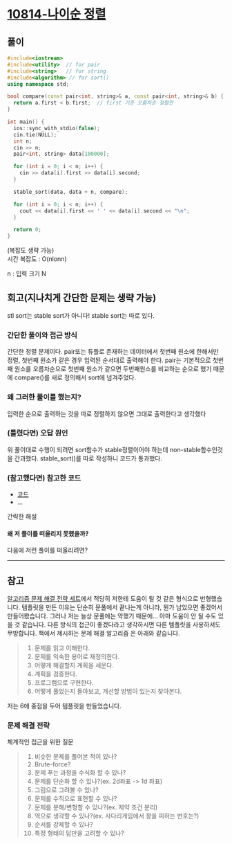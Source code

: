 # [10814-나이순 정렬](https://www.acmicpc.net/status?user_id=gad05216&problem_id=10814&from_mine=1)

## 풀이

```cpp
#include<iostream>
#include<utility>  // for pair
#include<string>   // for string
#include<algorithm> // for sort()
using namespace std;

bool compare(const pair<int, string>& a, const pair<int, string>& b) {
  return a.first < b.first;  // first 기준 오름차순 정렬만
}

int main() {
  ios::sync_with_stdio(false);
  cin.tie(NULL);
  int n; 
  cin >> n;
  pair<int, string> data[100000];

  for (int i = 0; i < n; i++) {
    cin >> data[i].first >> data[i].second;
  }

  stable_sort(data, data + n, compare);

  for (int i = 0; i < n; i++) {
    cout << data[i].first << ' ' << data[i].second << "\n";
  }

  return 0;
}

```


(복잡도 생략 가능)  
시간 복잡도 : O(nlonn)  

n : 입력 크기 N

## 회고(지나치게 간단한 문제는 생략 가능)
stl sort는 stable sort가 아니다! stable sort는 따로 있다.
### 간단한 풀이와 접근 방식
간단한 정렬 문제이다. pair또는 튜플로 존재하는 데이터에서 첫번째 원소에 한해서만 정렬, 첫번째 원소가 같은 경우 입력된 순서대로 출력해야 한다. 
pair는 기본적으로 첫번째 원소를 오름차순으로 첫번째 원소가 같으면 두번째원소를 비교하는 순으로 했기 때문에 compare()를 새로 정의해서 sort에 넘겨주었다. 

### 왜 그러한 풀이를 했는지? 

입력한 순으로 출력하는 것을 따로 정렬하지 않으면 그대로 출력한다고 생각했다

### (틀렸다면) 오답 원인
위 풀이대로 수행이 되려면 sort함수가 stable정렬이어야 하는데 non-stable함수인것을 간과했다. stable_sort()를 따로 작성하니 코드가 통과했다. 
### (참고했다면) 참고한 코드

- [코드](링크)
- ...

간략한 해설

#### 왜 저 풀이를 떠올리지 못했을까?

다음에 저런 풀이를 떠올리려면?

---

## 참고

[알고리즘 문제 해결 전략 세트](https://product.kyobobook.co.kr/detail/S000001032946)에서 적당히 저한테 도움이 될 것 같은 형식으로 번형했습니다. 템플릿을 만든 이유는 단순히 문풀에서 끝나는게 아니라, 뭔가 남았으면 좋겠어서 만들어봤습니다. 
그러나 저는 늘상 문풀에는 약했기 때문에... 아마 도움이 안 될 수도 있을 것 같습니다.
다른 방식의 접근이 좋겠다라고 생각하시면 다른 템플릿을 사용하셔도 무방합니다. 책에서 제시하는 문제 해결 알고리즘 은 아래와 같습니다.

> 1. 문제를 읽고 이해한다.
> 2. 문제를 익숙한 용어로 재정의한다.
> 3. 어떻게 해결할지 계획을 세운다.
> 4. 계획을 검증한다.
> 5. 프로그램으로 구현한다.
> 6. 어떻게 풀었는지 돌아보고, 개선할 방법이 있는지 찾아본다.

저는 6에 중점을 두어 템플릿을 만들었습니다.  

### 문제 해결 전략

체계적인 접근을 위한 질문

> 1. 비슷한 문제를 풀어본 적이 있나?
> 2. Brute-force?
> 3. 문제 푸는 과정을 수식화 할 수 있나?
> 4. 문제를 단순화 할 수 있나?(ex. 2d좌표 -> 1d 좌표)
> 5. 그림으로 그려볼 수 있나?
> 6. 문제를 수직으로 표현할 수 있나?
> 7. 문제를 분해/변형할 수 있나?(ex. 제약 조건 분리)
> 8. 역으로 생각할 수 있나?(ex. 사다리게임에서 꽝을 피하는 번호는?)
> 9. 순서를 강제할 수 있나?
> 10. 특정 형태의 답만을 고려할 수 있나?

 
